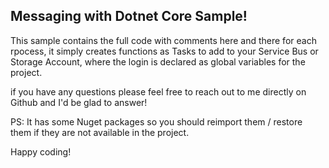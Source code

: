 <h2>Messaging with Dotnet Core Sample!</h2>

This sample contains the full code with comments here and there for each rpocess, it simply creates functions as Tasks to add to your Service Bus or Storage Account, where the login is declared as global variables for the project.

if you have any questions please feel free to reach out to me directly on Github and I'd be glad to answer!

PS: It has some Nuget packages so you should reimport them / restore them if they are not available in the project.

Happy coding!
